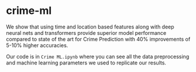 # crime-ml

We show that using time and location based features along with deep neural nets and transformers provide superior model performance compared to state of the art for Crime Prediction with 40% improvements of 5-10% higher accuracies.

Our code is in `Crime ML.ipynb` where you can see all the data preprocessing and machine learning parameters we used to replicate our results.
